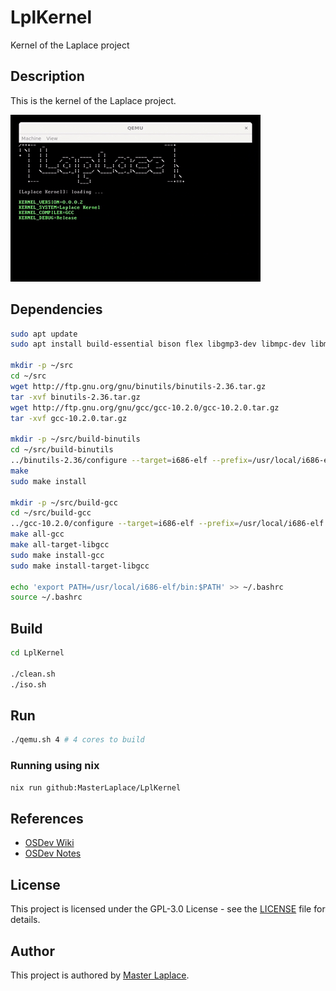 # LplKernel

Kernel of the Laplace project

## Description

This is the kernel of the Laplace project.

![image](docs/image.gif)

## Dependencies

```sh
sudo apt update
sudo apt install build-essential bison flex libgmp3-dev libmpc-dev libmpfr-dev texinfo

mkdir -p ~/src
cd ~/src
wget http://ftp.gnu.org/gnu/binutils/binutils-2.36.tar.gz
tar -xvf binutils-2.36.tar.gz
wget http://ftp.gnu.org/gnu/gcc/gcc-10.2.0/gcc-10.2.0.tar.gz
tar -xvf gcc-10.2.0.tar.gz

mkdir -p ~/src/build-binutils
cd ~/src/build-binutils
../binutils-2.36/configure --target=i686-elf --prefix=/usr/local/i686-elf --disable-nls --disable-werror
make
sudo make install

mkdir -p ~/src/build-gcc
cd ~/src/build-gcc
../gcc-10.2.0/configure --target=i686-elf --prefix=/usr/local/i686-elf --disable-nls --enable-languages=c,c++ --without-headers
make all-gcc
make all-target-libgcc
sudo make install-gcc
sudo make install-target-libgcc

echo 'export PATH=/usr/local/i686-elf/bin:$PATH' >> ~/.bashrc
source ~/.bashrc
```

## Build

```sh
cd LplKernel

./clean.sh
./iso.sh
```

## Run

```sh
./qemu.sh 4 # 4 cores to build
```

### Running using nix

```sh
nix run github:MasterLaplace/LplKernel
```

## References

- [OSDev Wiki](https://wiki.osdev.org/Main_Page)
- [OSDev Notes](https://github.com/dreamportdev/Osdev-Notes/tree/master)

## License

This project is licensed under the GPL-3.0 License - see the [LICENSE](LICENSE) file for details.

## Author

This project is authored by [Master Laplace](https://github.com/MasterLaplace).
